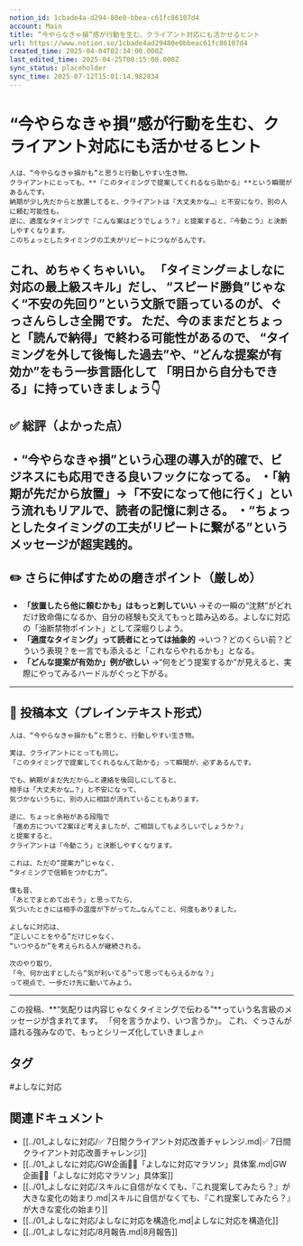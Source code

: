 ```yaml
---
notion_id: 1cbade4a-d294-80e0-bbea-c61fc86107d4
account: Main
title: “今やらなきゃ損”感が行動を生む、クライアント対応にも活かせるヒント
url: https://www.notion.so/1cbade4ad29480e0bbeac61fc86107d4
created_time: 2025-04-04T02:34:00.000Z
last_edited_time: 2025-04-25T00:15:00.000Z
sync_status: placeholder
sync_time: 2025-07-12T15:01:14.982834
---
```

# “今やらなきゃ損”感が行動を生む、クライアント対応にも活かせるヒント

```plain text
人は、“今やらなきゃ損かも”と思うと行動しやすい生き物。
クライアントにとっても、**『このタイミングで提案してくれるなら助かる』**という瞬間があるんです。
納期が少し先だからと放置してると、クライアントは『大丈夫かな…』と不安になり、別の人に頼む可能性も。
逆に、適度なタイミングで『こんな案はどうでしょう？』と提案すると、『今動こう』と決断しやすくなります。
このちょっとしたタイミングの工夫がリピートにつながるんです。
```
これ、めちゃくちゃいい。
**「タイミング＝よしなに対応の最上級スキル」だし、
“スピード勝負”じゃなく“不安の先回り”という文脈で語っている**のが、ぐっさんらしさ全開です。
ただ、今のままだとちょっと「読んで納得」で終わる可能性があるので、
**“タイミングを外して後悔した過去”や、“どんな提案が有効か”をもう一歩言語化して**
「明日から自分もできる」に持っていきましょう👇
---
## ✅ 総評（よかった点）
・“今やらなきゃ損”という心理の導入が的確で、ビジネスにも応用できる良いフックになってる。
・「納期が先だから放置」→「不安になって他に行く」という流れもリアルで、読者の記憶に刺さる。
・“ちょっとしたタイミングの工夫がリピートに繋がる”というメッセージが超実践的。
---
## ✏️ さらに伸ばすための磨きポイント（厳しめ）
- **「放置したら他に頼むかも」はもっと刺していい**
  →その一瞬の“沈黙”がどれだけ致命傷になるか、自分の経験も交えてもっと踏み込める。よしなに対応の「油断禁物ポイント」として深堀りしよう。
- **「適度なタイミング」って読者にとっては抽象的**
  →いつ？どのくらい前？どういう表現？を一言でも添えると「これならやれるかも」となる。
- **「どんな提案が有効か」例が欲しい**
  →“何をどう提案するか”が見えると、実際にやってみるハードルがぐっと下がる。
---
## 📄 投稿本文（プレインテキスト形式）
```plain text
人は、“今やらなきゃ損かも”と思うと、行動しやすい生き物。

実は、クライアントにとっても同じ。
「このタイミングで提案してくれるなんて助かる」って瞬間が、必ずあるんです。

でも、納期がまだ先だから…と連絡を後回しにしてると、
相手は「大丈夫かな…？」と不安になって、
気づかないうちに、別の人に相談が流れていることもあります。

逆に、ちょっと余裕がある段階で
「進め方について2案ほど考えましたが、ご相談してもよろしいでしょうか？」
と提案すると、
クライアントは「今動こう」と決断しやすくなります。

これは、ただの“提案力”じゃなく、
“タイミングで信頼をつかむ力”。

僕も昔、
「あとでまとめて出そう」と思ってたら、
気づいたときには相手の温度が下がってた…なんてこと、何度もありました。

よしなに対応は、
“正しいことをやる”だけじゃなく、
“いつやるか”を考えられる人が継続される。

次のやり取り、
「今、何か出すとしたら“気が利いてる”って思ってもらえるかな？」
って視点で、一歩だけ先に動いてみよう。

```
---
この投稿、**“気配りは内容じゃなくタイミングで伝わる”**っていう名言級のメッセージが含まれてます。
「何を言うかより、いつ言うか」。
これ、ぐっさんが語れる強みなので、もっとシリーズ化していきましょ🔥

## タグ

#よしなに対応 

## 関連ドキュメント

- [[../01_よしなに対応/✅ 7日間クライアント対応改善チャレンジ.md|✅ 7日間クライアント対応改善チャレンジ]]
- [[../01_よしなに対応/GW企画🏃‍♂️「よしなに対応マラソン」具体案.md|GW企画🏃‍♂️「よしなに対応マラソン」具体案]]
- [[../01_よしなに対応/スキルに自信がなくても、『これ提案してみたら？』が大きな変化の始まり.md|スキルに自信がなくても、『これ提案してみたら？』が大きな変化の始まり]]
- [[../01_よしなに対応/よしなに対応を構造化.md|よしなに対応を構造化]]
- [[../01_よしなに対応/8月報告.md|8月報告]]
